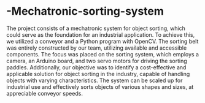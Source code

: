 # -Mechatronic-sorting-system

The project consists of a mechatronic system for object sorting, which could serve as the foundation for an industrial application.
To achieve this, we utilized a conveyor and a Python program with OpenCV.
The sorting belt was entirely constructed by our team, utilizing available and accessible components.
The focus was placed on the sorting system, which employs a camera, an Arduino board, and two servo motors for driving the sorting paddles.
Additionally, our objective was to identify a cost-effective and applicable solution for object sorting in the industry, capable of handling
objects with varying characteristics. The system can be scaled up for industrial use and effectively sorts objects of various shapes and sizes,
at appreciable conveyor speeds.
